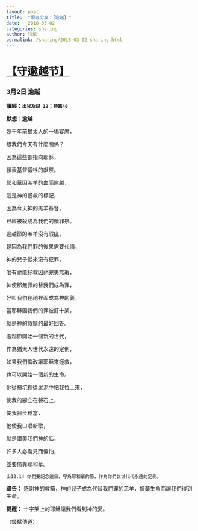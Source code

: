 ```yaml
---
layout: post
title:  "讀經分享：【逾越】"
date:   2018-03-02
categories: sharing
author: 钱斌
permalink: /sharing/2018-03-02-sharing.html
---
```


[【守逾越节】](/daily/2018-03-02-daily.html)
===========
### 3月2日 逾越

**讀經：`出埃及記 12`；`詩篇40`**

**默想：逾越**

幾千年前猶太人的一場宴席，

跟我們今天有什麼關係？

因為這些都指向耶穌，

預表基督犧牲的獻祭。

耶和華因羔羊的血而逾越，

這是神的拯救的標記，

因為今天神的羔羊基督，

已經被殺成為我們的贖罪祭。

逾越節的羔羊沒有瑕疵，

是因為我們罪的後果需要代價，

神的兒子從來沒有犯罪，

唯有祂能拯救因祂完美無瑕，

神使那無罪的替我們成為罪，

好叫我們在祂裡面成為神的義，

當耶穌因我們的罪被釘十架，

就是神的救贖的最好回答。

逾越節開始一個新的世代，

作為猶太人世代永遠的定例，

如果我們悔改讓耶穌來拯救，

也可以開始一個新的生命。

他從禍坑裡從淤泥中把我拉上來，

使我的腳立在磐石上，

使我腳步穩當，

他使我口唱新歌，

就是讚美我們神的話，

許多人必看見而懼怕，

並要倚靠耶和華。

`出12:14 你們要記念這日，守為耶和華的節，作為你們世世代代永遠的定例。`

**禱告：**
感謝神的救贖，神的兒子成為代替我們罪的羔羊，捨棄生命而讓我們得到生命。

**提醒：**
十字架上的耶穌讓我們看到神的愛。

（錢斌傳道）
